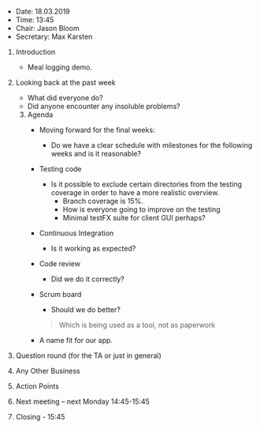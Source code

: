 - Date: 18.03.2019
- Time: 13:45
- Chair: Jason Bloom
- Secretary: Max Karsten

1.	Introduction
	- Meal logging demo.

2.  Looking back at the past week
    - What did everyone do?
    - Did anyone encounter any insoluble problems?

	3.	Agenda 
		- Moving forward for the final weeks:
			- Do we have a clear schedule with milestones for the following weeks and is it reasonable?
		
		- Testing code
		    - Is it possible to exclude certain directories from the testing coverage in order to have a more realistic overview.
				- Branch coverage is 15%.
				- How is everyone going to improve on the testing
				- Minimal testFX suite for client GUI perhaps?
			
		- Continuous Integration
	        - Is it working as expected?
		- Code review
	        - Did we do it correctly?
		- Scrum board
		    - Should we do better? 
		    >Which is being used as a tool, not as paperwork

		- A name fit for our app.

4.  Question round (for the TA or just in general)
5.	Any Other Business
6.	Action Points
7.	Next meeting – next Monday 14:45-15:45 
8.	Closing - 15:45